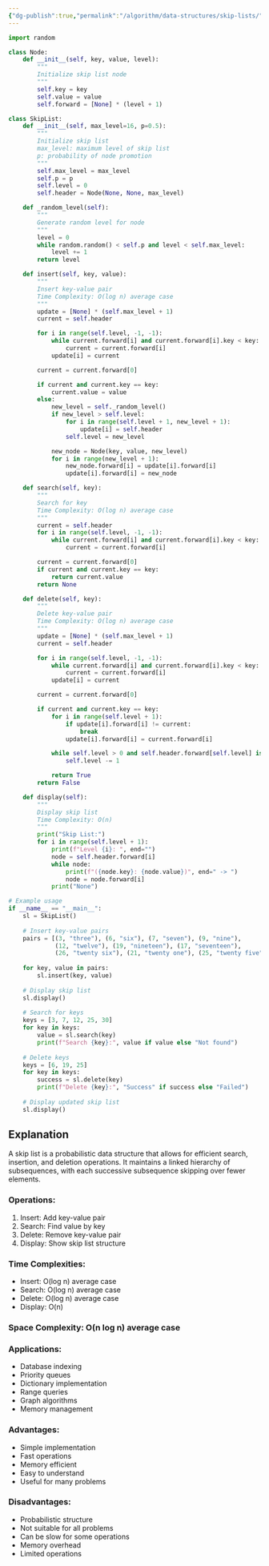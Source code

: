 ```yaml
---
{"dg-publish":true,"permalink":"/algorithm/data-structures/skip-lists/"}
---
```



```python
import random

class Node:
    def __init__(self, key, value, level):
        """
        Initialize skip list node
        """
        self.key = key
        self.value = value
        self.forward = [None] * (level + 1)

class SkipList:
    def __init__(self, max_level=16, p=0.5):
        """
        Initialize skip list
        max_level: maximum level of skip list
        p: probability of node promotion
        """
        self.max_level = max_level
        self.p = p
        self.level = 0
        self.header = Node(None, None, max_level)

    def _random_level(self):
        """
        Generate random level for node
        """
        level = 0
        while random.random() < self.p and level < self.max_level:
            level += 1
        return level

    def insert(self, key, value):
        """
        Insert key-value pair
        Time Complexity: O(log n) average case
        """
        update = [None] * (self.max_level + 1)
        current = self.header

        for i in range(self.level, -1, -1):
            while current.forward[i] and current.forward[i].key < key:
                current = current.forward[i]
            update[i] = current

        current = current.forward[0]

        if current and current.key == key:
            current.value = value
        else:
            new_level = self._random_level()
            if new_level > self.level:
                for i in range(self.level + 1, new_level + 1):
                    update[i] = self.header
                self.level = new_level

            new_node = Node(key, value, new_level)
            for i in range(new_level + 1):
                new_node.forward[i] = update[i].forward[i]
                update[i].forward[i] = new_node

    def search(self, key):
        """
        Search for key
        Time Complexity: O(log n) average case
        """
        current = self.header
        for i in range(self.level, -1, -1):
            while current.forward[i] and current.forward[i].key < key:
                current = current.forward[i]

        current = current.forward[0]
        if current and current.key == key:
            return current.value
        return None

    def delete(self, key):
        """
        Delete key-value pair
        Time Complexity: O(log n) average case
        """
        update = [None] * (self.max_level + 1)
        current = self.header

        for i in range(self.level, -1, -1):
            while current.forward[i] and current.forward[i].key < key:
                current = current.forward[i]
            update[i] = current

        current = current.forward[0]

        if current and current.key == key:
            for i in range(self.level + 1):
                if update[i].forward[i] != current:
                    break
                update[i].forward[i] = current.forward[i]

            while self.level > 0 and self.header.forward[self.level] is None:
                self.level -= 1

            return True
        return False

    def display(self):
        """
        Display skip list
        Time Complexity: O(n)
        """
        print("Skip List:")
        for i in range(self.level + 1):
            print(f"Level {i}: ", end="")
            node = self.header.forward[i]
            while node:
                print(f"({node.key}: {node.value})", end=" -> ")
                node = node.forward[i]
            print("None")

# Example usage
if __name__ == "__main__":
    sl = SkipList()
    
    # Insert key-value pairs
    pairs = [(3, "three"), (6, "six"), (7, "seven"), (9, "nine"),
             (12, "twelve"), (19, "nineteen"), (17, "seventeen"),
             (26, "twenty six"), (21, "twenty one"), (25, "twenty five")]
    
    for key, value in pairs:
        sl.insert(key, value)
    
    # Display skip list
    sl.display()
    
    # Search for keys
    keys = [3, 7, 12, 25, 30]
    for key in keys:
        value = sl.search(key)
        print(f"Search {key}:", value if value else "Not found")
    
    # Delete keys
    keys = [6, 19, 25]
    for key in keys:
        success = sl.delete(key)
        print(f"Delete {key}:", "Success" if success else "Failed")
    
    # Display updated skip list
    sl.display()
```

## Explanation
A skip list is a probabilistic data structure that allows for efficient search, insertion, and deletion operations. It maintains a linked hierarchy of subsequences, with each successive subsequence skipping over fewer elements.

### Operations:
1. Insert: Add key-value pair
2. Search: Find value by key
3. Delete: Remove key-value pair
4. Display: Show skip list structure

### Time Complexities:
- Insert: O(log n) average case
- Search: O(log n) average case
- Delete: O(log n) average case
- Display: O(n)

### Space Complexity: O(n log n) average case

### Applications:
- Database indexing
- Priority queues
- Dictionary implementation
- Range queries
- Graph algorithms
- Memory management

### Advantages:
- Simple implementation
- Fast operations
- Memory efficient
- Easy to understand
- Useful for many problems

### Disadvantages:
- Probabilistic structure
- Not suitable for all problems
- Can be slow for some operations
- Memory overhead
- Limited operations 